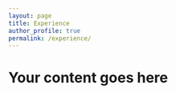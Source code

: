 ```yaml
---
layout: page
title: Experience
author_profile: true
permalink: /experience/
---
```


# Your content goes here

